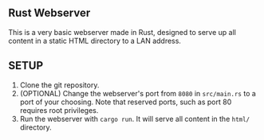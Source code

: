 ## Rust Webserver

This is a very basic webserver made in Rust, designed to serve up all content in a static HTML directory to a LAN address.

## SETUP

1. Clone the git repository.
2. (OPTIONAL) Change the webserver's port from `8080` in `src/main.rs` to a port of your choosing. Note that reserved ports, such as port 80 requires root privileges.
3. Run the webserver with `cargo run`. It will serve all content in the `html/` directory.
